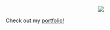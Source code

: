 

<p align="center">
  <img src="https://github.com/art-weinstein/art-weinstein/blob/main/images/art-logo.gif">
</p>

Check out my [portfolio!](https://art-weinstein.com/)
